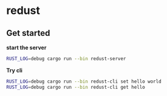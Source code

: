 # redust

## Get started
**start the server**
```bash
RUST_LOG=debug cargo run --bin redust-server
````

**Try cli**

```bash
RUST_LOG=debug cargo run --bin redust-cli set hello world
RUST_LOG=debug cargo run --bin redust-cli get hello
```


